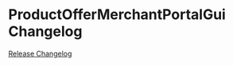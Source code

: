 # ProductOfferMerchantPortalGui Changelog

[Release Changelog](https://github.com/spryker/product-offer-merchant-portal-gui/releases)
